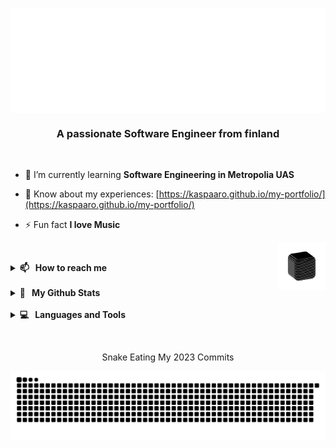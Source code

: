 <div align="center">

[<img align="center" src="Hello.svg" width="700">](Hello.svg)

</div>

<h3 align="center"> A passionate Software Engineer from finland </h3> &nbsp;

- 🌱 I’m currently learning **Software Engineering in Metropolia UAS** 

- 📄 Know about my experiences: [https://kaspaaro.github.io/my-portfolio/](https://kaspaaro.github.io/my-portfolio/) 

-  ⚡ Fun fact **I love Music**
&nbsp;

  <img src="AnimatedBlackCube.svg" align="right" width="15%">

&nbsp; 

<details>
<summary>
<b>📫 &nbsp; How to reach me </b>
</summary>
&nbsp;
<div align="left">
<a href="https://www.linkedin.com/in/kaspar-tullus-70485723a/"  target="blank"><img align="center" src="https://raw.githubusercontent.com/rahuldkjain/github-profile-readme-generator/master/src/images/icons/Social/linked-in-alt.svg" alt="kaspar tullus" height="30" width="40" /> </a>
</div>
&nbsp;
</details>
&nbsp;

<details>
  <summary>
<b> 🎯 &nbsp; 
    My Github Stats
    </b>
    </summary>
    <br/>
    <div align="center">
    <img height="180em" src="https://github-readme-stats.vercel.app/api?username=kaspaaro&show_icons=true&hide_border=true&theme=dracula" />
    <img height="180em" src="https://github-readme-stats.vercel.app/api/top-langs/?username=kaspaaro&show_icons=true&hide_border=true&layout=compact&langs_count=8&theme=dracula"/>
    </div>
</details>
&nbsp;
<details>
<summary><b>💻 &nbsp; Languages and Tools </b>

</summary>

&nbsp;
<div align="left"> &nbsp;<img src="https://raw.githubusercontent.com/devicons/devicon/master/icons/android/android-original-wordmark.svg" alt="android" width="40" height="40"/>  &nbsp; 
<img src="https://www.vectorlogo.zone/logos/gnu_bash/gnu_bash-icon.svg" alt="bash" width="40" height="40"/>  &nbsp; 
<img src="https://download.blender.org/branding/community/blender_community_badge_white.svg" alt="blender" width="40" height="40"/> &nbsp;
<img src="https://raw.githubusercontent.com/devicons/devicon/master/icons/bootstrap/bootstrap-plain-wordmark.svg" alt="bootstrap" width="40" height="40"/> &nbsp;
<img src="https://raw.githubusercontent.com/devicons/devicon/master/icons/css3/css3-original-wordmark.svg" alt="css3" width="40" height="40"/> &nbsp;
<img src="https://raw.githubusercontent.com/devicons/devicon/master/icons/docker/docker-original-wordmark.svg" alt="docker" width="40" height="40"/> &nbsp;
<img src="https://raw.githubusercontent.com/devicons/devicon/master/icons/express/express-original-wordmark.svg" alt="express" width="40" height="40"/> &nbsp;
<img src="https://www.vectorlogo.zone/logos/figma/figma-icon.svg" alt="figma" width="40" height="40"/> &nbsp;
<img src="https://www.vectorlogo.zone/logos/firebase/firebase-icon.svg" alt="firebase" width="40" height="40"/> &nbsp;
<img src="https://www.vectorlogo.zone/logos/git-scm/git-scm-icon.svg" alt="git" width="40" height="40"/> &nbsp;
<img src="https://raw.githubusercontent.com/devicons/devicon/master/icons/html5/html5-original-wordmark.svg" alt="html5" width="40" height="40"/> &nbsp;
<img src="https://raw.githubusercontent.com/devicons/devicon/master/icons/java/java-original.svg" alt="java" width="40" height="40"/> &nbsp;
<img src="https://raw.githubusercontent.com/devicons/devicon/master/icons/javascript/javascript-original.svg" alt="javascript" width="40" height="40"/> &nbsp;
<img src="https://www.vectorlogo.zone/logos/jenkins/jenkins-icon.svg" alt="jenkins" width="40" height="40"/> &nbsp;
<img src="https://www.vectorlogo.zone/logos/jestjsio/jestjsio-icon.svg" alt="jest" width="40" height="40"/> &nbsp;
<img src="https://www.vectorlogo.zone/logos/kubernetes/kubernetes-icon.svg" alt="kubernetes" width="40" height="40"/> &nbsp;
<img src="https://www.vectorlogo.zone/logos/mariadb/mariadb-icon.svg" alt="mariadb" width="40" height="40"/> &nbsp;
<img src="https://raw.githubusercontent.com/devicons/devicon/master/icons/mongodb/mongodb-original-wordmark.svg" alt="mongodb" width="40" height="40"/> &nbsp;
<img src="https://raw.githubusercontent.com/devicons/devicon/master/icons/mysql/mysql-original-wordmark.svg" alt="mysql" width="40" height="40"/> &nbsp;
<img src="https://cdn.worldvectorlogo.com/logos/nextjs-2.svg" alt="nextjs" width="40" height="40"/> &nbsp;
<img src="https://raw.githubusercontent.com/devicons/devicon/master/icons/nodejs/nodejs-original-wordmark.svg" alt="nodejs" width="40" height="40"/> &nbsp;
<img src="https://raw.githubusercontent.com/devicons/devicon/master/icons/photoshop/photoshop-line.svg" alt="photoshop" width="40" height="40"/> &nbsp;
<img src="https://raw.githubusercontent.com/devicons/devicon/master/icons/php/php-original.svg" alt="php" width="40" height="40"/> &nbsp;
<img src="https://www.vectorlogo.zone/logos/getpostman/getpostman-icon.svg" alt="postman" width="40" height="40"/> &nbsp;
<img src="https://www.vectorlogo.zone/logos/pptrdev/pptrdev-official.svg" alt="puppeteer" width="40" height="40"/> &nbsp;
<img src="https://raw.githubusercontent.com/devicons/devicon/master/icons/python/python-original.svg" alt="python" width="40" height="40"/> &nbsp;
<img src="https://raw.githubusercontent.com/devicons/devicon/master/icons/react/react-original-wordmark.svg" alt="react" width="40" height="40"/> &nbsp;
<img src="https://reactnative.dev/img/header_logo.svg" alt="reactnative" width="40" height="40"/> &nbsp;
<img src="https://raw.githubusercontent.com/devicons/devicon/master/icons/rust/rust-plain.svg" alt="rust" width="40" height="40"/> &nbsp;
<img src="https://www.vectorlogo.zone/logos/sqlite/sqlite-icon.svg" alt="sqlite" width="40" height="40"/> &nbsp;
<img src="https://raw.githubusercontent.com/devicons/devicon/master/icons/typescript/typescript-original.svg" alt="typescript" width="40" height="40"/> &nbsp;
<img src="https://www.vectorlogo.zone/logos/vagrantup/vagrantup-icon.svg" alt="vagrant" width="40" height="40"/> &nbsp;
<img src="https://raw.githubusercontent.com/devicons/devicon/master/icons/vuejs/vuejs-original-wordmark.svg" alt="vuejs" width="40" height="40"/> &nbsp;
</div>
</details>
<div align="center">

&nbsp;

<p>Snake Eating My 2023 Commits</p>


[<img align="center" src="github-user-contribution.svg">](github-user-contribution.svg)

</div>
